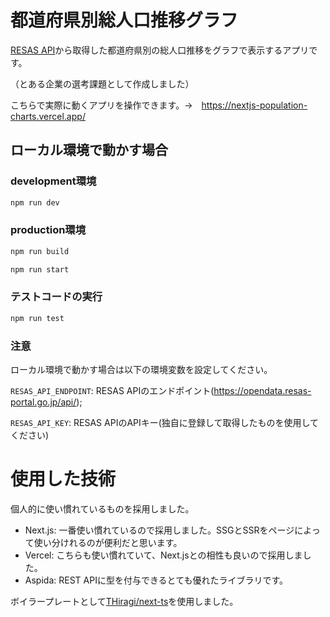 

# 都道府県別総人口推移グラフ

[RESAS API](https://opendata.resas-portal.go.jp/)から取得した都道府県別の総人口推移をグラフで表示するアプリです。

（とある企業の選考課題として作成しました）

こちらで実際に動くアプリを操作できます。→　https://nextjs-population-charts.vercel.app/

## ローカル環境で動かす場合

### development環境
```sh
npm run dev
```
### production環境
```sh
npm run build

npm run start
```
### テストコードの実行
```sh
npm run test
```

### 注意

ローカル環境で動かす場合は以下の環境変数を設定してください。

`RESAS_API_ENDPOINT`: RESAS APIのエンドポイント(https://opendata.resas-portal.go.jp/api/);

`RESAS_API_KEY`: RESAS APIのAPIキー(独自に登録して取得したものを使用してください)


# 使用した技術

個人的に使い慣れているものを採用しました。

- Next.js: 一番使い慣れているので採用しました。SSGとSSRをページによって使い分けれるのが便利だと思います。
- Vercel: こちらも使い慣れていて、Next.jsとの相性も良いので採用しました。
- Aspida: REST APIに型を付与できるとても優れたライブラリです。

ボイラープレートとして[THiragi/next-ts](https://github.com/THiragi/next-ts)を使用しました。

